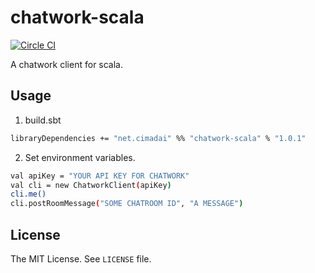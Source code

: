 chatwork-scala
==============

[![Circle CI](https://circleci.com/gh/cimadai/chatwork-scala.svg?style=svg)](https://circleci.com/gh/cimadai/chatwork-scala)

A chatwork client for scala.

## Usage

1.  build.sbt

```sh
libraryDependencies += "net.cimadai" %% "chatwork-scala" % "1.0.1"
```

2. Set environment variables.
```sh
val apiKey = "YOUR API KEY FOR CHATWORK"
val cli = new ChatworkClient(apiKey)
cli.me()
cli.postRoomMessage("SOME CHATROOM ID", "A MESSAGE")
```

## License
The MIT License. See `LICENSE` file.
